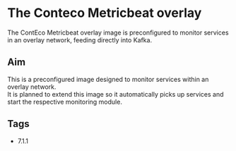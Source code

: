 # The Conteco Metricbeat overlay

The ContEco Metricbeat overlay image is preconfigured to monitor services in an overlay network, feeding directly into Kafka. 

## Aim

This is a preconfigured image designed to monitor services within an overlay network.  
It is planned to extend this image so it automatically picks up services and start the respective monitoring module.

## Tags

* 7.1.1
